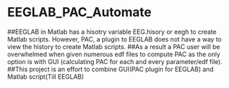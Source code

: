# EEGLAB_PAC_Automate
##EEGLAB in Matlab has a hisotry variable EEG.hisory or eegh to create Matlab scripts. However, PAC, a plugin to EEGLAB does not have a way to view the history to create Matlab scripts.
##As a result a PAC user will be overwhelmed when given numerous edf files to compute PAC as the only option is with GUI (calculating PAC for each and every parameter/edf file).
##This project is an effort to combine GUI(PAC plugin for EEGLAB) and Matlab script(Till EEGLAB)
